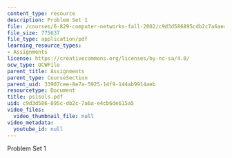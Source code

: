 ```yaml
---
content_type: resource
description: Problem Set 1
file: /courses/6-829-computer-networks-fall-2002/c9d3d586895cdb2c7a6ae4cb6de615a5_ps1sols.pdf
file_size: 775637
file_type: application/pdf
learning_resource_types:
- Assignments
license: https://creativecommons.org/licenses/by-nc-sa/4.0/
ocw_type: OCWFile
parent_title: Assignments
parent_type: CourseSection
parent_uid: 33907cee-8e7a-5925-14f9-144ab9914aeb
resourcetype: Document
title: ps1sols.pdf
uid: c9d3d586-895c-db2c-7a6a-e4cb6de615a5
video_files:
  video_thumbnail_file: null
video_metadata:
  youtube_id: null
---
```

Problem Set 1